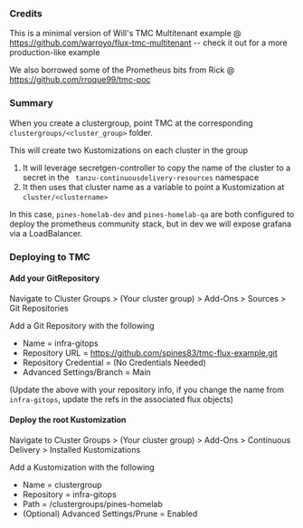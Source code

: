 ### Credits
This is a minimal version of Will's TMC Multitenant example @ https://github.com/warroyo/flux-tmc-multitenant -- check it out for a more production-like example

We also borrowed some of the Prometheus bits from Rick @ https://github.com/rroque99/tmc-poc

### Summary

When you create a clustergroup, point TMC at the corresponding `clustergroups/<cluster_group>` folder.

This will create two Kustomizations on each cluster in the group

1. It will leverage secretgen-controller to copy the name of the cluster to a secret in the ` tanzu-continuousdelivery-resources` namespace
2. It then uses that cluster name as a variable to point a Kustomization at `cluster/<clustername>`

In this case, `pines-homelab-dev` and `pines-homelab-qa` are both configured to deploy the prometheus community stack, but in dev we will expose grafana via a LoadBalancer.

### Deploying to TMC

#### Add your GitRepository

Navigate to Cluster Groups > (Your cluster group) > Add-Ons > Sources > Git Repositories

Add a Git Repository with the following
* Name = infra-gitops
* Repository URL = https://github.com/spines83/tmc-flux-example.git
* Repository Credential = (No Credentials Needed)
* Advanced Settings/Branch = Main

(Update the above with your repository info, if you change the name from `infra-gitops`, update the refs in the associated flux objects)

#### Deploy the root Kustomization

Navigate to Cluster Groups > (Your cluster group) > Add-Ons > Continuous Delivery > Installed Kustomizations

Add a Kustomization with the following
* Name = clustergroup
* Repository = infra-gitops
* Path = /clustergroups/pines-homelab
* (Optional) Advanced Settings/Prune = Enabled